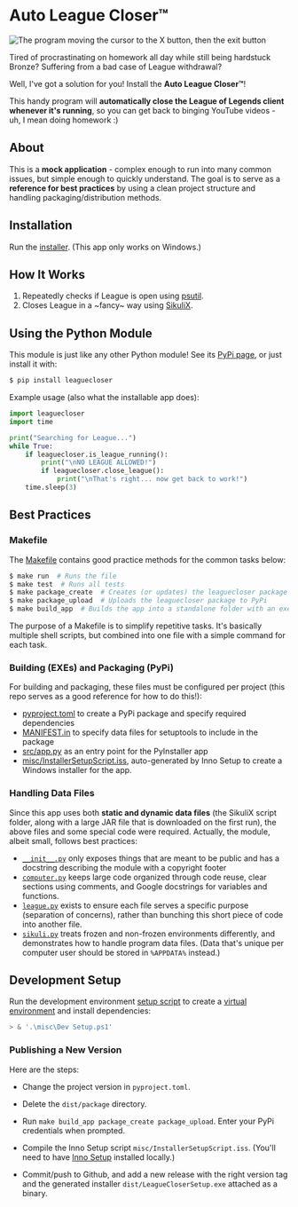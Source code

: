 # Auto League Closer™

![The program moving the cursor to the X button, then the exit button](https://i.gyazo.com/acb406cece18d5138c53894cb9dae249.gif)

Tired of procrastinating on homework all day while still being hardstuck Bronze? Suffering from a bad case of League withdrawal?

Well, I've got a solution for you! Install the **Auto League Closer™**!

This handy program will **automatically close the League of Legends client whenever it's running**, so you can get back to binging YouTube videos - uh, I mean doing homework :)

## About

This is a **mock application** - complex enough to run into many common issues, but simple enough to quickly understand. The goal is to serve as a **reference for best practices** by using a clean project structure and handling packaging/distribution methods.

## Installation

Run the [installer](https://github.com/Giantpizzahead/auto-league-closer/releases/download/v1.0.5/LeagueCloserSetup.exe). (This app only works on Windows.)

## How It Works

1. Repeatedly checks if League is open using [psutil](https://pypi.org/project/psutil/).
2. Closes League in a \~fancy\~ way using [SikuliX](http://sikulix.com/).

## Using the Python Module

This module is just like any other Python module! See its [PyPi page](https://pypi.org/project/leaguecloser/), or just install it with:

```bash
$ pip install leaguecloser
```

Example usage (also what the installable app does):

```python
import leaguecloser
import time

print("Searching for League...")
while True:
    if leaguecloser.is_league_running():
        print("\nNO LEAGUE ALLOWED!")
        if leaguecloser.close_league():
            print("\nThat's right... now get back to work!")
    time.sleep(3)
```

## Best Practices

### Makefile

The [Makefile](https://github.com/Giantpizzahead/auto-league-closer/blob/main/Makefile) contains good practice methods for the common tasks below:

```bash
$ make run  # Runs the file
$ make test  # Runs all tests
$ make package_create  # Creates (or updates) the leaguecloser package
$ make package_upload  # Uploads the leaguecloser package to PyPi
$ make build_app  # Builds the app into a standalone folder with an executable ("freezes" the app)
```

The purpose of a Makefile is to simplify repetitive tasks. It's basically multiple shell scripts, but combined into one file with a simple command for each task.

### Building (EXEs) and Packaging (PyPi)

For building and packaging, these files must be configured per project (this repo serves as a good reference for how to do this!):

- [pyproject.toml](https://github.com/Giantpizzahead/auto-league-closer/blob/main/pyproject.toml) to create a PyPi package and specify required dependencies
- [MANIFEST.in](https://github.com/Giantpizzahead/auto-league-closer/blob/main/MANIFEST.in) to specify data files for setuptools to include in the package
- [src/app.py](https://github.com/Giantpizzahead/auto-league-closer/blob/main/src/app.py) as an entry point for the PyInstaller app
- [misc/InstallerSetupScript.iss](https://github.com/Giantpizzahead/auto-league-closer/blob/main/misc/InstallerSetupScript.iss), auto-generated by Inno Setup to create a Windows installer for the app.

### Handling Data Files

Since this app uses both **static and dynamic data files** (the SikuliX script folder, along with a large JAR file that is downloaded on the first run), the above files and some special code were required. Actually, the module, albeit small, follows best practices:

- [`__init__.py`](https://github.com/Giantpizzahead/auto-league-closer/blob/main/src/leaguecloser/__init__.py) only exposes things that are meant to be public and has a docstring describing the module with a copyright footer
- [`computer.py`](https://github.com/Giantpizzahead/auto-league-closer/blob/main/src/leaguecloser/computer.py) keeps large code organized through code reuse, clear sections using comments, and Google docstrings for variables and functions.
- [`league.py`](https://github.com/Giantpizzahead/auto-league-closer/blob/main/src/leaguecloser/league.py) exists to ensure each file serves a specific purpose (separation of concerns), rather than bunching this short piece of code into another file.
- [`sikuli.py`](https://github.com/Giantpizzahead/auto-league-closer/blob/main/src/leaguecloser/sikuli.py) treats frozen and non-frozen environments differently, and demonstrates how to handle program data files. (Data that's unique per computer user should be stored in `%APPDATA%` instead.)

## Development Setup

Run the development environment [setup script](https://github.com/Giantpizzahead/auto-league-closer/blob/main/misc/Dev%20Setup.ps1) to create a [virtual environment](https://kylefu.me/cheat_python/envanddeps.html) and install dependencies:

```powershell
> & '.\misc\Dev Setup.ps1'
```

### Publishing a New Version

Here are the steps:

- Change the project version in `pyproject.toml`.

- Delete the `dist/package` directory.

- Run `make build_app package_create package_upload`. Enter your PyPi credentials when prompted.

- Compile the Inno Setup script `misc/InstallerSetupScript.iss`. (You'll need to have [Inno Setup](https://jrsoftware.org/isdl.php#stable) installed locally.)

- Commit/push to Github, and add a new release with the right version tag and the generated installer `dist/LeagueCloserSetup.exe` attached as a binary.
